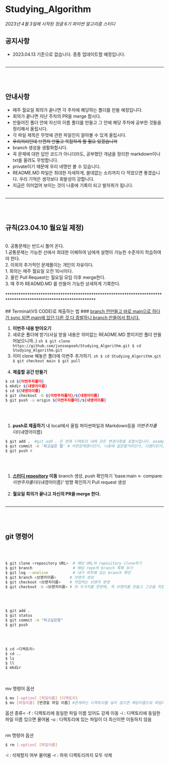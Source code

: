 # Studying_Algorithm
*2023년 4월 3일에 시작된 정글 6기 파이썬 알고리즘 스터디*

## 공지사항
- 2023.04.13 기준으로 없습니다. 종종 업데이트할 예정입니다.<br><br>
****************************************************************************************************************
<br><br>
## 안내사항
- 매주 월요일 회의가 끝나면 각 주차에 해당하는 폴더를 만들 예정입니다.<br>
- 회의가 끝나면 지난 주차의 PR을 merge 합시다.<br>
- 만들어진 폴더 안에 자신의 이름 폴더를 만들고 그 안에 해당 주차에 공부한 것들을 정리해서 올립시다.<br>
- 각 파일 제목은 무엇에 관한 파일인지 알아볼 수 있게 올립시다.<br>
- ~~우리끼리인데 브랜치 만들고 복잡하게 할 필요 있겠습니까~~<br>
- branch 생성을 생활화합시다.<br>
- 꼭 문제에 대한 답안 코드가 아니더라도, 공부했던 개념을 정리한 markdown이나 txt를 올려도 무방합니다.<br>
- private이기 때문에 우리 네명만 볼 수 있습니다.<br>
- README.MD 파일은 최대한 자세하게, 쓸데없는 소리까지 다 적었으면 좋겠습니다. 우리 기억은 생각보다 휘발성이 강합니다.<br>
- 지금은 의미없어 보이는 것이 나중에 기록이 되고 발자취가 됩니다.<br><br>
****************************************************************************************************************
<br><br>
## 규칙(23.04.10 월요일 제정)<br>
<br>
0. 공통문제는 반드시 풀어 온다.<br>
  1.공통문제는 가능한 선에서 최대한 이해하여 남에게 설명이 가능한 수준까지 학습하여야 한다.<br>
  2. 이외의 추가적인 문제풀이는 개인의 자유이다.<br>
1. 회의는 매주 월요일 오전 10시이다.<br>
2. 올린 Pull Request는 월요일 모임 이후 merge한다.<br>
3. 매 주차 READMD.MD 를 만들어 가능한 상세하게 기록한다.
<br><br>
****************************************************************************************************************
<br><br>
## Terminal(VS CODE)로 제출하는 법
### <u>branch 안만들고 바로 main으로 하다가 sync 되면 main에 있던 다른 것 다 증발하니 branch 만들어서 합시다.</u>

1. **이번주 내용 받아오기**
  1. 새로운 폴더에 받기(사실 받을 내용은 의미없는 README.MD 뿐이지만 폴더 만들어놨으니까..)
    ```sh
    $ git clone https://github.com/junsoopooh/Studying_Algorithm.git
    $ cd Studying_Algorithm.git
    ```
    <br>
  2. 이미 clone 해놓은 폴더에 이번주 추가하기.
    ```sh
    $ cd Studying_Algorithm.git
    $ git checkout main
    $ git pull
    ```
<br><br>
1. **제출할 공간 만들기**
  ```sh
  $ cd ${이번주차폴더}
  $ mkdir ${내영어이름}
  $ cd ${내영어이름}
  $ git checkout -b ${이번주차폴더}/${내영어이름}
  $ git push -u origin ${이번주차폴더}/${내영어이름}
  ```
  <br><br>
1. **push로 제출하기**
  내 local에서 올릴 파이썬파일과 Markdown등을 ${이번주차폴더}/${내영어이름}
  ```sh
  $ git add .  #git add . 은 현재 디렉토리 내에 모든 변경사항을 포함시킵니다. example.py라는 파일만 하고싶으면 git add example.py 라고 하면 됩니다. 
  $ git commit -m '하고싶은 말' # 어떤문제였다던가, 나중에 질문할거라던가, 다했다던가, 어려웠다던가..., 하기싫다던가..
  $ git push # 
  ```
<br><br>
1. **[스터디 repository](https://github.com/junsoopooh/Studying_Algorithm) 이동**
  branch 생성, push 확인하기
  'base:main <- compare:${이번주차폴더}/${내영어이름}' 방향 확인하기
  Pull request 생성
 <br><br>
1. **월요일 회의가 끝나고 자신의 PR을 merge 한다.**
<br><br>
*****************************************************************************************************************
<br><br>
## git 명령어
<br><br>

```sh
$ git clone <repository URL>  # 해당 URL의 repository clone하기
$ git branch                  # 해당 repo의 branch 목록 보기
$ git log --oneline           # 내가 위치해 있는 branch 확인 
$ git branch <브랜치이름>      # 브랜치 생성
$ git checkout <브랜치이름>    # 작업하는 브랜치 변경
$ git checkout -b <브랜치이름> # 위 두가지를 한번에, 즉 브랜치를 만들고 그곳을 작업 브랜치로 하기
```
<br><br>

```sh
$ git add . 
$ git status
$ git commit -m "하고싶은말"
$ git push 
```
<br><br>

```sh
$ cd <디렉토리>
$ cd ..
$ ls
$ ll
$ mkdir
```
<br><br>
mv 명령어 옵션
```sh
$ mv [-option] [파일이름] [디렉토리]
$ mv [파일이름] [변경할 파일 이름] #존재하는 디렉토리를 넣지 않으면 해당이름으로 파일이름을 변경함.
```

옵션 종류<
-f : 디렉토리에 동일한 파일 이름 있어도 강제 이동
-i : 디렉토리에 동일한 파일 이름 있으면 물어봄
-u : 디렉토리에 있는 파일이 더 최신이면 이동하지 않음
<br><br>

rm 명령어 옵션
```sh
$ rm [-option] [파일이름]
```
-i : 삭제할지 여부 물어봄
-r : 하위 디렉토리까지 모두 삭제














